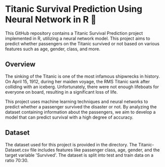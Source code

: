 # Titanic Survival Prediction Using Neural Network in R 🚢
This GitHub repository contains a Titanic Survival Prediction project implemented in R, utilizing a neural network model. This project aims to predict whether passengers on the Titanic survived or not based on various features such as age, gender, class, and more.

## Overview
The sinking of the Titanic is one of the most infamous shipwrecks in history. On April 15, 1912, during her maiden voyage, the RMS Titanic sank after colliding with an iceberg. Unfortunately, there were not enough lifeboats for everyone on board, resulting in a significant loss of life.

This project uses machine learning techniques and neural networks to predict whether a passenger survived the disaster or not. By analyzing the dataset containing information about the passengers, we aim to develop a model that can predict survival with a high degree of accuracy.

## Dataset
The dataset used for this project is provided in the directory. The Titanic-Dataset.csv file includes features like passenger class, age, gender, and the target variable 'Survived'. The dataset is split into test and train data on a ratio 70:30.

